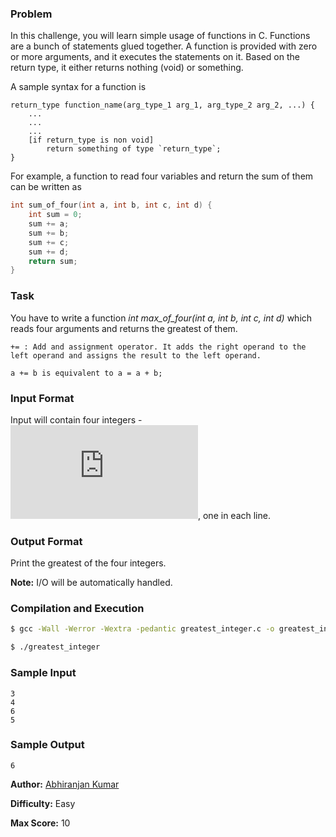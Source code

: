 ### Problem

In this challenge, you will learn simple usage of functions in C. Functions are a bunch of statements glued together. A function is provided with zero or more arguments, and it executes the statements on it. Based on the return type, it either returns nothing (void) or something.

A sample syntax for a function is

```
return_type function_name(arg_type_1 arg_1, arg_type_2 arg_2, ...) {
    ...
    ...
    ...
    [if return_type is non void]
        return something of type `return_type`;
}
```

For example, a function to read four variables and return the sum of them can be written as

```C
int sum_of_four(int a, int b, int c, int d) {
    int sum = 0;
    sum += a;
    sum += b;
    sum += c;
    sum += d;
    return sum;
}
```

### Task

You have to write a function *int max_of_four(int a, int b, int c, int d)* which reads four arguments and returns the greatest of them.

```
+= : Add and assignment operator. It adds the right operand to the left operand and assigns the result to the left operand.

a += b is equivalent to a = a + b;
```

### Input Format

Input will contain four integers - ![equation](https://latex.codecogs.com/gif.latex?a%2C%20b%2C%20c%2C%20d), one in each line.

### Output Format

Print the greatest of the four integers.

**Note:** I/O will be automatically handled.

### Compilation and Execution

```bash
$ gcc -Wall -Werror -Wextra -pedantic greatest_integer.c -o greatest_integer

$ ./greatest_integer
```

### Sample Input

```
3
4
6
5
```

### Sample Output

```
6
```

**Author:** [Abhiranjan Kumar](https://www.hackerrank.com/profile/abhiranjan)

**Difficulty:** Easy

**Max Score:** 10
